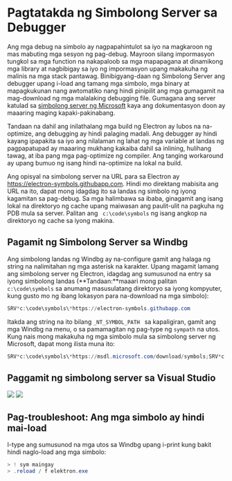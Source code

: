 # Pagtatakda ng Simbolong Server sa Debugger

Ang mga debug na simbolo ay nagpapahintulot sa iyo na magkaroon ng mas mabuting mga sesyon ng pag-debug. Mayroon silang impormasyon tungkol sa mga function na nakapaloob sa mga mapapagana at dinamikong mga library at nagbibigay sa iyo ng impormasyon upang makakuha ng malinis na mga stack pantawag. Binibigyang-daan ng Simbolong Server ang debugger upang i-load ang tamang mga simbolo, mga binary at mapagkukunan nang awtomatiko nang hindi pinipilit ang mga gumagamit na mag-download ng mga malalaking debugging file. Gumagana ang server katulad sa [simbolong server ng Microsoft](https://support.microsoft.com/kb/311503) kaya ang dokumentasyon doon ay maaaring maging kapaki-pakinabang.

Tandaan na dahil ang inilathalang mga build ng Electron ay lubos na na-optimize, ang debugging ay hindi palaging madali. Ang debugger ay hindi kayang ipapakita sa iyo ang nilalaman ng lahat ng mga variable at landas ng pagpapatupad ay maaaring mukhang kakaiba dahil sa inlining, hulihang tawag, at iba pang mga pag-optimize ng compiler. Ang tanging workaround ay upang bumuo ng isang hindi na-optimize na lokal na build.

Ang opisyal na simbolong server na URL para sa Electron ay https://electron-symbols.githubapp.com. Hindi mo direktang mabisita ang URL na ito, dapat mong idagdag ito sa landas ng simbolo ng iyong kagamitan sa pag-debug. Sa mga halimbawa sa ibaba, ginagamit ang isang lokal na direktoryo ng cache upang maiwasan ang paulit-ulit na pagkuha ng PDB mula sa server. Palitan ang ` c:\code\symbols` ng isang angkop na direktoryo ng cache sa iyong makina.

## Pagamit ng Simbolong Server sa Windbg

Ang simbolong landas ng Windbg ay na-configure gamit ang halaga ng string na nalimitahan ng mga asterisk na karakter. Upang magamit lamang ang simbolong server ng Electron, idagdag ang sumusunod na entry sa iyong simbolong landas (**Tandaan:**maaari mong palitan` c:\code\symbols` sa anumang masusulatang direktoryo sa iyong kompyuter, kung gusto mo ng ibang lokasyon para na-download na mga simbolo):

```powershell
SRV*c:\code\symbols\*https://electron-symbols.githubapp.com
```

Itakda ang string na ito bilang `_NT_SYMBOL_PATH ` sa kapaligiran, gamit ang mga Windbg na menu, o sa pamamagitan ng pag-type ng `sympath` na utos. Kung nais mong makakuha ng mga simbolo mula sa simbolong server ng Microsoft, dapat mong ilista muna ito:

```powershell
SRV*c:\code\symbols\*https://msdl.microsoft.com/download/symbols;SRV*c:\code\symbols\*https://electron-symbols.githubapp.com
```

## Paggamit ng simbolong server sa Visual Studio

<img src='https://mdn.mozillademos.org/files/733/symbol-server-vc8express-menu.jpg' /> <img src='https://mdn.mozillademos.org/files/2497/2005_options.gif' />

## Pag-troubleshoot: Ang mga simbolo ay hindi mai-load

I-type ang sumusunod na mga utos sa Windbg upang i-print kung bakit hindi naglo-load ang mga simbolo:

```powershell
> ! sym maingay
> .reload / f elektron.exe
```